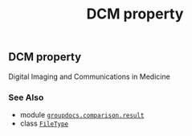 ﻿---
title: DCM property
second_title: GroupDocs.Comparison for Python via .NET API References
description: 
type: docs
url: /python-net/groupdocs.comparison.result/filetype/dcm/
is_root: false
weight: 290
---

## DCM property


Digital Imaging and Communications in Medicine

### See Also
* module [`groupdocs.comparison.result`](../../)
* class [`FileType`](/comparison/python-net/groupdocs.comparison.result/filetype)
